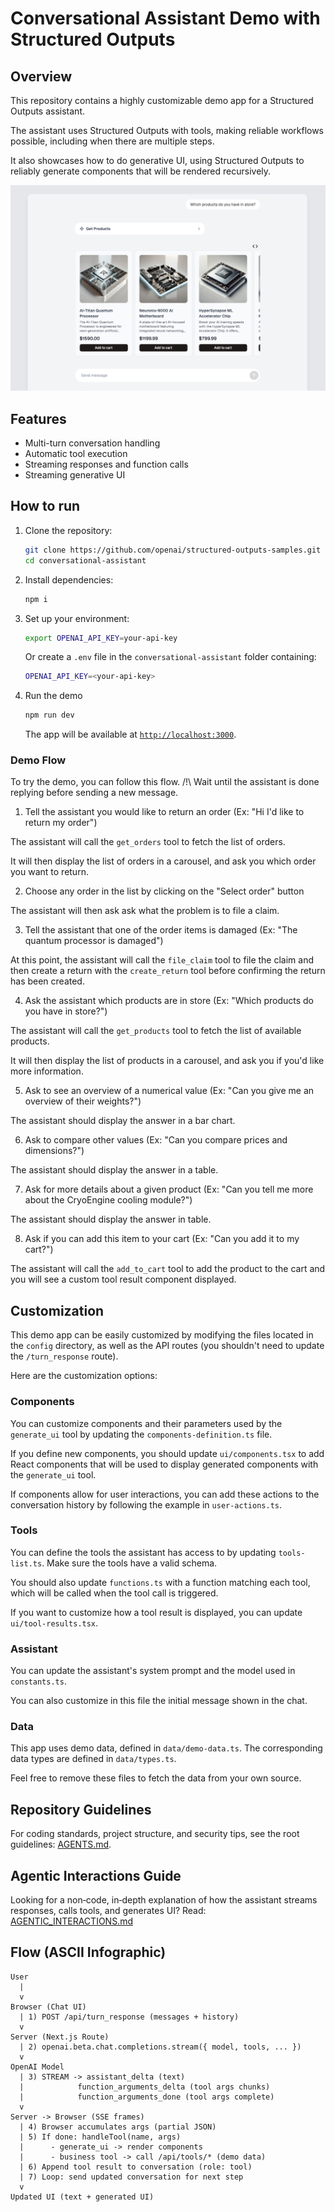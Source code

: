 # Conversational Assistant Demo with Structured Outputs

## Overview

This repository contains a highly customizable demo app for a Structured Outputs assistant.

The assistant uses Structured Outputs with tools, making reliable workflows possible, including when there are multiple steps.

It also showcases how to do generative UI, using Structured Outputs to reliably generate components that will be rendered recursively.

![Conversational Assistant Demo](./public/screenshot.jpg)

## Features

- Multi-turn conversation handling
- Automatic tool execution
- Streaming responses and function calls
- Streaming generative UI

## How to run

1. Clone the repository:

   ```bash
   git clone https://github.com/openai/structured-outputs-samples.git
   cd conversational-assistant
   ```

2. Install dependencies:

   ```bash
   npm i
   ```

3. Set up your environment:

   ```bash
   export OPENAI_API_KEY=your-api-key
   ```

   Or create a `.env` file in the `conversational-assistant` folder containing:

   ```bash
   OPENAI_API_KEY=<your-api-key>
   ```

4. Run the demo

   ```bash
   npm run dev
   ```

   The app will be available at [`http://localhost:3000`](http://localhost:3000).

### Demo Flow

To try the demo, you can follow this flow.
/!\ Wait until the assistant is done replying before sending a new message.

1. Tell the assistant you would like to return an order (Ex: "Hi I'd like to return my order")

The assistant will call the `get_orders` tool to fetch the list of orders.

It will then display the list of orders in a carousel, and ask you which order you want to return.

2. Choose any order in the list by clicking on the "Select order" button

The assistant will then ask ask what the problem is to file a claim.

3. Tell the assistant that one of the order items is damaged (Ex: "The quantum processor is damaged")

At this point, the assistant will call the `file_claim` tool to file the claim and then create a return with the `create_return` tool before confirming the return has been created.

4. Ask the assistant which products are in store (Ex: "Which products do you have in store?")

The assistant will call the `get_products` tool to fetch the list of available products.

It will then display the list of products in a carousel, and ask you if you'd like more information.

5. Ask to see an overview of a numerical value (Ex: "Can you give me an overview of their weights?")

The assistant should display the answer in a bar chart.

6. Ask to compare other values (Ex: "Can you compare prices and dimensions?")

The assistant should display the answer in a table.

7. Ask for more details about a given product (Ex: "Can you tell me more about the CryoEngine cooling module?")

The assistant should display the answer in table.

8. Ask if you can add this item to your cart (Ex: "Can you add it to my cart?")

The assistant will call the `add_to_cart` tool to add the product to the cart and you will see a custom tool result component displayed.

## Customization

This demo app can be easily customized by modifying the files located in the `config` directory, as well as the API routes (you shouldn't need to update the `/turn_response` route).

Here are the customization options:

### Components

You can customize components and their parameters used by the `generate_ui` tool by updating the `components-definition.ts` file.

If you define new components, you should update `ui/components.tsx` to add React components that will be used to display generated components with the `generate_ui` tool.

If components allow for user interactions, you can add these actions to the conversation history by following the example in `user-actions.ts`.

### Tools

You can define the tools the assistant has access to by updating `tools-list.ts`. Make sure the tools have a valid schema.

You should also update `functions.ts` with a function matching each tool, which will be called when the tool call is triggered.

If you want to customize how a tool result is displayed, you can update `ui/tool-results.tsx`.

### Assistant

You can update the assistant's system prompt and the model used in `constants.ts`.

You can also customize in this file the initial message shown in the chat.

### Data

This app uses demo data, defined in `data/demo-data.ts`. The corresponding data types are defined in `data/types.ts`.

Feel free to remove these files to fetch the data from your own source.

## Repository Guidelines

For coding standards, project structure, and security tips, see the root guidelines: [AGENTS.md](../AGENTS.md).

## Agentic Interactions Guide

Looking for a non‑code, in‑depth explanation of how the assistant streams responses, calls tools, and generates UI? Read: [AGENTIC_INTERACTIONS.md](./AGENTIC_INTERACTIONS.md)

## Flow (ASCII Infographic)

```
User
  |
  v
Browser (Chat UI)
  | 1) POST /api/turn_response (messages + history)
  v
Server (Next.js Route)
  | 2) openai.beta.chat.completions.stream({ model, tools, ... })
  v
OpenAI Model
  | 3) STREAM -> assistant_delta (text)
  |            function_arguments_delta (tool args chunks)
  |            function_arguments_done (tool args complete)
  v
Server -> Browser (SSE frames)
  | 4) Browser accumulates args (partial JSON)
  | 5) If done: handleTool(name, args)
  |      - generate_ui -> render components
  |      - business tool -> call /api/tools/* (demo data)
  | 6) Append tool result to conversation (role: tool)
  | 7) Loop: send updated conversation for next step
  v
Updated UI (text + generated UI)
```
